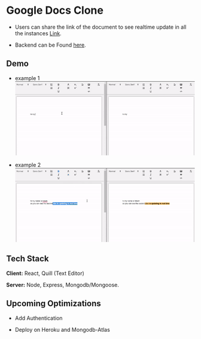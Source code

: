# Google Docs Clone

- Users can share the link of the document to see realtime update in all the instances [Link](https://hg-doc.herokuapp.com/).

- Backend can be Found [here](https://github.com/HiteshG88/hg-docs-server).

## Demo

- example 1
  ![](https://github.com/HiteshG88/Google-Docs-Clone/blob/main/gifs/google-doc.gif)

- example 2
  ![](https://github.com/HiteshG88/Google-Docs-Clone/blob/main/gifs/google-doc2.gif)

## Tech Stack

**Client:** React, Quill (Text Editor)

**Server:** Node, Express, Mongodb/Mongoose.

## Upcoming Optimizations

- Add Authentication

- Deploy on Heroku and Mongodb-Atlas
